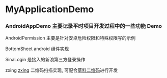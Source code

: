 # MyApplicationDemo
### AndroidAppDemo 主要记录平时项目开发过程中的一些功能 Demo
AndroidPermission 主要是针对安卓危险权限和特殊权限写的示例

BottomSheet android 组件实现

SinaLogin 是接入的新浪第三方登录操作

zxing [zxing](http://mvnrepository.com/artifact/com.google.zxing/core) 二维码扫描实现, 可配合[草料二维码](http://changba.com/now/userPage.php?s=Iciv_1s2-YI)进行开发
